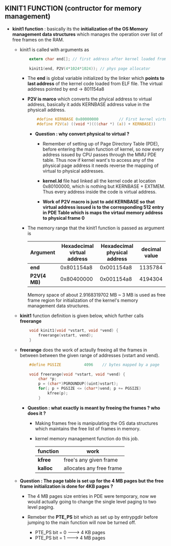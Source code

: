 ## KINIT1 FUNCTION (contructor for memory management)

* **kinit1 function** : basically its the **initialization of the OS Memory
  management data structures** which manages the operation over list of free 
  frames on the RAM.

    + kinit1 is called with arguments as
        ```c
            extern char end[]; // first address after kernel loaded from ELF file
            
            kinit1(end, P2V(4*1024*1024)); // phys page allocator
        ```

        * The **end** is global variable initialized by the linker which **points 
          to last address** of the kernel code loaded from ELF file. The virtual
          address pointed by end -> 801154a8

        * **P2V is marco** which converts the phyical address to virtual address,
          basically it adds KERNBASE address value in the physicall address.

            ```c
                #define KERNBASE 0x80000000         // First kernel virtual address
                #define P2V(a) ((void *)(((char *) (a)) + KERNBASE))
            ```
            + **Question : why convert physical to virtual ?**

                + Remember of setting up of Page Directory Table (PDE), before
                  entering the main function of kernel, so now every address
                  issued by CPU passes through the MMU PDE table. Thus now if
                  kernel want's to access any of the physical page address
                  it needs reverse the mapping of virtual to physical addresses.
            
                + **kernel.ld** file had linked all the kernel code at location 
                  0x80100000, which is nothing but KERNBASE + EXTMEM. Thus
                  every address inside the code is virtual address.

                + **Work of P2V macro is just to add KERNBASE so that virtual 
                  address issued is to the corresponding 512 entry in PDE Table
                  which is maps the virtaul memory address to physical frame 0**
        
        * The memory range that the kinit1 function is passed as argument is 
            
            |    Argument    | Hexadecimal virtual address | Hexadecimal physical address | decimal value |
            |----------------|-----------------------------|------------------------------|---------------|
            |    **end**     |         0x801154a8          |           0x001154a8         |   1135784     |
            | **P2V(4 MB)**  |         0x80400000          |           0x001154a8         |   4194304     |
        
            Memory space of about 2.9168319702 MB ~ 3 MB is used as free frame 
            region for initialization of the kernel's memory management data structures.

    + **kinit1** function definition is given below, which further calls **freerange**

        ```c
            void kinit1(void *vstart, void *vend) {
                freerange(vstart, vend);
            }
        ```

    + **freerange** does the work of actaully freeing all the frames in between
      between the given range of addresses (vstart and vend).
        
        ```c
            #define PGSIZE          4096    // bytes mapped by a page
                
            void freerange(void *vstart, void *vend) {
                char *p;
                p = (char*)PGROUNDUP((uint)vstart);
                for(; p + PGSIZE <= (char*)vend; p += PGSIZE)
                    kfree(p);
                }
        ```

        + **Question : what exactly is meant by freeing the frames ? who does it ?**
            + Making frames free is manipulating the OS data structures which
              maintains the free list of frames in memory.
            + kernel memory management function do this job.
              
                 |   function   |           work            | 
                 |--------------|---------------------------|
                 | **kfree**    | free's any given frame    |
                 | **kalloc**   | allocates any free frame  |

    + **Question : The page table is set up for the 4 MB pages but the free
      frame initialization is done for 4KB pages ?**

        + The 4 MB pages size entries in PDE were temporary, now we would
          actually going to change the single level paging to two level paging.

        + Remeber the **PTE_PS** bit which as set up by entrypgdir before
          jumping to the main function will now be turned off.
            + PTE_PS bit = 0 ---> 4 KB pages
            + PTE_PS bit = 1 ---> 4 MB pages

